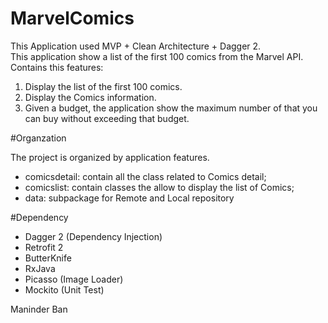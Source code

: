 # MarvelComics

This Application used MVP + Clean Architecture + Dagger 2.<br />
This application show a list of the first 100 comics from the Marvel API.<br />
Contains this features:<br />
1. Display the list of the first 100 comics.<br />
2. Display the Comics information.<br />
3. Given a budget, the application show the maximum number of that you can buy without exceeding that budget.<br />

#Organzation

The project is organized by application features.

- comicsdetail: contain all the class related to Comics detail;
- comicslist: contain classes the allow to display the list of Comics;
- data: subpackage for Remote and Local repository

#Dependency

- Dagger 2 (Dependency Injection)
- Retrofit 2
- ButterKnife
- RxJava
- Picasso (Image Loader)
- Mockito (Unit Test)

Maninder Ban